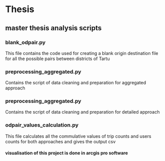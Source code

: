 # Thesis
## master thesis analysis scripts

### blank_odpair.py
This file contains the code used for creating a blank origin destination file for all the possible pairs between districts of Tartu

### preprocessing_aggregated.py
Contains the script of data cleaning and preparation for aggregated approach
### preprocessing_aggregated.py
Contains the script of data cleaning and preparation for detailed approach
### odpair_values_calculation.py
This file calculates all the commulative values of trip counts and users counts for both approaches and gives the output csv 

#### visualisation of this project is done in arcgis pro software
